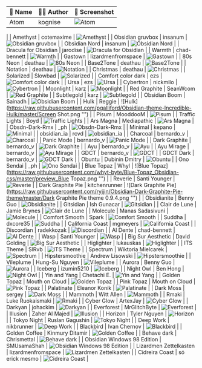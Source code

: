 | 🎫 Name | 👩‍💻 Author | 🔮 Screenshot |
| ------- | ------------ | ------------- |
| Atom | kognise | ![Atom](https://raw.githubusercontent.com/kognise/obsidian-atom/master/screenshot-hybrid.png "")
 |
| Amethyst | cotemaxime | ![Amethyst](https://raw.githubusercontent.com/cotemaxime/obsidian-amethyst/master/screenshot.png "")
 |
| Obsidian gruvbox | insanum | ![Obsidian gruvbox](https://raw.githubusercontent.com/insanum/obsidian_gruvbox/master/dark.png "")
 |
| Obsidian Nord | insanum | ![Obsidian Nord](https://raw.githubusercontent.com/insanum/obsidian_nord/master/screen.png "")
 |
| Dracula for Obsidian | jarodise | ![Dracula for Obsidian](https://raw.githubusercontent.com/jarodise/Dracula-for-Obsidian.md/master/screencap.jpg "")
 |
| Warmth | chad-bennett | ![Warmth](https://raw.githubusercontent.com/chad-bennett/warmth-obsidian-theme/master/warmth.jpg "")
 |
| Gastown | lizardmenfromspace | ![Gastown](https://raw.githubusercontent.com/dogwaddle/obsidian-gastown-theme.md/master/ObsidianOne.png "")
 |
| 80s Neon | deathau | ![80s Neon](https://raw.githubusercontent.com/deathau/80s-Neon-for-Obsidian.md/master/screenshot.jpg "")
 |
| Base2Tone | deathau | ![Base2Tone](https://raw.githubusercontent.com/deathau/Base2Tone-For-Obsidian.md/master/colours.gif "")
 |
| Notation | deathau | ![Notation](https://raw.githubusercontent.com/deathau/Notation-for-Obsidian/master/screenshot.jpg "")
 |
| Christmas | deathau | ![Christmas](https://raw.githubusercontent.com/deathau/obsidian-christmas-theme/master/screenshot.png "")
 |
| Solarized | Slowbad | ![Solarized](https://raw.githubusercontent.com/Slowbad/obsidian-solarized/master/screenshot.png "")
 |
| Comfort color dark | ezs | ![Comfort color dark](https://raw.githubusercontent.com/obsidian-ezs/obsidian-comfort-color-dark/master/screencap.png "")
 |
| Ursa | ezs | ![Ursa](https://raw.githubusercontent.com/obsidian-ezs/obsidian-ursa/master/light-theme_full.png "")
 |
| Cybertron | nickmilo | ![Cybertron](https://raw.githubusercontent.com/nickmilo/Cybertron/master/Cybertron.png "")
 |
| Moonlight | karz | ![Moonlight](https://raw.githubusercontent.com/kartik-karz/moonlight-obsidian/master/moonlight-theme.png "")
 |
| Red Graphite | SeanWcom | ![Red Graphite](https://raw.githubusercontent.com/seanwcom/Red-Graphite-for-Obsidian/master/screenshot01.png "")
 |
| Subtlegold | karz | ![Subtlegold](https://raw.githubusercontent.com/kartik-karz/subtlegold-obsidian/master/subtlegold-theme.png "")
 |
| Obsidian Boom | Sainadh | ![Obsidian Boom](https://raw.githubusercontent.com/sainadh-d/obsidian-boom/master/roam-1.png "")
 |
| Hulk | Reggie | ![Hulk](https://raw.githubusercontent.com/pgalliford/Obsidian-theme-Incredible-Hulk/master/Screen Shot.png "")
 |
| Pisum | MooddooM | ![Pisum](https://raw.githubusercontent.com/GuangluWu/obsidian-pisum/master/fullpower.png "")
 |
| Traffic Lights | Boyd | ![Traffic Lights](https://raw.githubusercontent.com/elliotboyd/obsidian-traffic-lights/master/dark.png "")
 |
| Ars Magna | Mediapathic | ![Ars Magna](https://raw.githubusercontent.com/mediapathic/obsidian-arsmagna-theme/master/arsmagna.png "")
 |
| Obsdn-Dark-Rmx | _ph | ![Obsdn-Dark-Rmx](https://raw.githubusercontent.com/cannibalox/Obsdn-dark-rmx/master/Obsdn-Dark-Rmx.png "")
 |
| Minimal | kepano | ![Minimal](https://raw.githubusercontent.com/kepano/obsidian-minimal/master/dark-simple.png "")
 |
| obsidian_ia | rcvd | ![obsidian_ia](https://raw.githubusercontent.com/rcvd/obsidian_ia/master/light.png "")
 |
| Charcoal | bernardo_v | ![Charcoal](https://raw.githubusercontent.com/bcdavasconcelos/Obsidian-Charcoal/master/charcoal.png "")
 |
| Panic Mode | bernardo_v | ![Panic Mode](https://raw.githubusercontent.com/bcdavasconcelos/Obsidian-Panic_Mode/master/panic.png "")
 |
| Dark Graphite | bernardo_v | ![Dark Graphite](https://raw.githubusercontent.com/bcdavasconcelos/Obsidian-Graphite/master/graphite.png "")
 |
| Ayu | bernardo_v | ![Ayu](https://raw.githubusercontent.com/bcdavasconcelos/Obsidian-Ayu/master/ayu2.png "")
 |
| Ayu Mirage | bernardo_v | ![Ayu Mirage](https://raw.githubusercontent.com/bcdavasconcelos/Obsidian-Ayu_Mirage/master/ayu1.png "")
 |
| GDCT | bernardo_v | ![GDCT](https://raw.githubusercontent.com/bcdavasconcelos/Obsidian-GDCT/master/gdct.png "")
 |
| GDCT Dark | bernardo_v | ![GDCT Dark](https://raw.githubusercontent.com/bcdavasconcelos/Obsidian-GDCT_Dark/master/gdct.png "")
 |
| Obuntu | Dubinin Dmitry | ![Obuntu](https://raw.githubusercontent.com/DubininDmitry/Obuntu-theme-for-Obsidian/master/screenshot.jpg "")
 |
| Ono Sendai | _ph | ![Ono Sendai](https://raw.githubusercontent.com/cannibalox/ono-sendai_obsdn/master/ono-sendai_obsdn_00.png "")
 |
| Blue Topaz | Whyl | ![Blue Topaz](https://raw.githubusercontent.com/whyt-byte/Blue-Topaz_Obsidian-css/master/preview_Blue Topaz.png "")
 |
| Reverie | Santi Younger | ![Reverie](https://raw.githubusercontent.com/santiyounger/Reverie-Obsidian-Theme/master/img/reverie-2020-09-14-dark.png "")
 |
| Dark Graphite Pie | kitchenrunner | ![Dark Graphite Pie](https://raw.githubusercontent.com/ryjjin/Obsidian-Dark-Graphite-Pie-theme/master/Dark Graphite Pie theme 0.9.4.png "")
 |
| Obsidianite | Benny Guo | ![Obsidianite](https://raw.githubusercontent.com/bennyxguo/Obsidian-Obsidianite/master/images/demo1.png "")
 |
| Gitsidian | Ish Gunacar | ![Gitsidian](https://raw.githubusercontent.com/ishgunacar/gitsidian/master/showcase.png "")
 |
| Clair de Lune | Jamie Brynes | ![Clair de Lune](https://raw.githubusercontent.com/jamiebrynes7/clair-de-lune-obsidian-theme/master/assets/screenshot.png "")
 |
| Molecule | Manas Sadasivuni | ![Molecule](https://raw.githubusercontent.com/manassadasivuni/obsidian-molecule/master/images/Screenshot1.png "")
 |
| Comfort Smooth | Spark | ![Comfort Smooth](https://raw.githubusercontent.com/sparklau/comfort-smooth/master/comfort-smooth.png "")
 |
| Suddha | dxcore35 | ![Suddha](https://raw.githubusercontent.com/dxcore35/Suddha-theme/master/Images/Preview1.jpg "")
 |
| California Coast | mgmeyers | ![California Coast](https://raw.githubusercontent.com/mgmeyers/obsidian-california-coast-theme/master/screenshots/04.png "")
 |
| Discordian | radekkozak | ![Discordian](https://raw.githubusercontent.com/radekkozak/discordian/master/media/screenshots/discordian-full-mode.png "")
 |
| Al Dente | chad-bennett | ![Al Dente](https://raw.githubusercontent.com/chad-bennett/al-dente-obsidian-theme/master/aldente-screenshot.png "")
 |
| Wasp | Santi Younger | ![Wasp](https://raw.githubusercontent.com/santiyounger/Wasp-Obsidian-Theme/master/img/wasp-dark.png "")
 |
| Big Sur Aesthetic | David Golding | ![Big Sur Aesthetic](https://raw.githubusercontent.com/davidgolding/obsidian-big-sur-aesthetic/master/screenshot-hybrid.png "")
 |
| Higlighter | lukauskas | ![Higlighter](https://raw.githubusercontent.com/lukauskas/obsidian-highlighter-theme/master/screenshots/screenshot-themes-panel.png "")
 |
| ITS Theme | SlRvb | ![ITS Theme](https://raw.githubusercontent.com/SlRvb/Obsidian--ITS-Theme/master/ITS.png "")
 |
| Spectrum | Wiktoria Mielcarek | ![Spectrum](https://raw.githubusercontent.com/Braweria/Spectrum/master/SpectrumPreview.png "")
 |
| Hipstersmoothie | Andrew Lisowski | ![Hipstersmoothie](https://raw.githubusercontent.com/hipstersmoothie/hipstersmoothie-obsidian-theme/master/hipstersmoothie-obsidian-theme.png "")
 |
| Vileplume | Hung-Su Nguyen | ![Vileplume](https://raw.githubusercontent.com/hungsu/vileplume-obsidian/master/Vileplume.png "")
 |
| Aurora | Benny Guo | ![Aurora](https://raw.githubusercontent.com/auroral-ui/aurora-obsidian-md/master/screenshots/screenshot-1.png "")
 |
| Iceberg | izumin5210 | ![Iceberg](https://raw.githubusercontent.com/izumin5210/obsidian-iceberg/master/screenshot.png "")
 |
| Night Owl | Ben Hong | ![Night Owl](https://raw.githubusercontent.com/bencodezen/obsidian-night-owl-theme/master/obsidian-night-owl-theme.png "")
 |
| Yin and Yang | Chetachi E. | ![Yin and Yang](https://raw.githubusercontent.com/chetachiezikeuzor/Yin-and-Yang-Theme/master/assets/screenshot.png "")
 |
| Golden Topaz | Mouth on Cloud | ![Golden Topaz](https://raw.githubusercontent.com/shaggyfeng/obsidian-Golden-Topaz-theme/master/screenshot.png "")
 |
| Pink Topaz | Mouth on Cloud | ![Pink Topaz](https://raw.githubusercontent.com/shaggyfeng/obsidian-Pink-topaz-theme/master/screenshot.png "")
 |
| Palatinate | Eleanor Konik | ![Palatinate](https://raw.githubusercontent.com/eleanorkonik/-palatinate/master/palatinate.png "")
 |
| Dark Moss | sergey | ![Dark Moss](https://raw.githubusercontent.com/sergey900553/obsidian_githublike_theme/master/screenshot.png "")
 |
| Mammoth | Witt Allen | ![Mammoth](https://raw.githubusercontent.com/Wittionary/mammoth-obsidian-theme/master/screenshots/fullscreen-formatting-examples.png "")
 |
| Rmaki | Luke Ruokaismaki | ![Rmaki](https://raw.githubusercontent.com/luke-rmaki/rmaki-obsidian/master/screenshot.png "")
 |
| Cyber Glow | ArtexJay | ![Cyber Glow](https://raw.githubusercontent.com/ArtexJay/Obsidian-CyberGlow/master/Screenshot.png "")
 |
| Darkyan | johackim | ![Darkyan](https://raw.githubusercontent.com/johackim/obsidian-darkyan/master/screenshot.png "")
 |
| Everforest | MrGlitchByte | ![Everforest](https://raw.githubusercontent.com/mrglitchbyte/obsidian_everforest/master/dark_v2.png "")
 |
| Illusion | Zaher Al Majed | ![Illusion](https://raw.githubusercontent.com/ZaherAlMajed/Illusion-Theme.md/master/screenshot.png "")
 |
| Horizon | Tyler Nguyen | ![Horizon](https://raw.githubusercontent.com/tylernguyen/obsidian-horizon/master/assets/preview.png "")
 |
| Tokyo Night | Ruslan Gagushin | ![Tokyo Night](https://raw.githubusercontent.com/RuslanGagushin/Tokyo-Night-Obsidian-Theme/master/screenshot.png "")
 |
| Deep Work | nikbrunner | ![Deep Work](https://raw.githubusercontent.com/nikbrunner/obsidian-deep-work-theme/master/screenshot.png "")
 |
| Blackbird | Ivan Chernov | ![Blackbird](https://raw.githubusercontent.com/vanadium23/obsidian-blackbird-theme/master/images/example.png "")
 |
| Golden Coffee | Kinmury Ditamir | ![Golden Coffee](https://raw.githubusercontent.com/kinmury/GoldenCoffeeTheme/master/Screenshots/Showcase.png "")
 |
| Behave dark | Chrismettal | ![Behave dark](https://raw.githubusercontent.com/Chrismettal/Obsidian-Behave-dark/master/Screenshot.png "")
 |
| Obsidian Windows 98 Edition | SMUsamaShah | ![Obsidian Windows 98 Edition](https://raw.githubusercontent.com/SMUsamaShah/Obsidian-Win98-Edition/master/screenshots/main.png "")
 |
| Lizardmen Zettelkasten | lizardmenfromspace | ![Lizardmen Zettelkasten](https://raw.githubusercontent.com/dogwaddle/lizardmen-zettelkasten/master/screenshot.png "")
 |
| Cidreira Coast | só erick mesmo | ![Cidreira Coast](https://raw.githubusercontent.com/firinael/obsidian-cidreira-coast-theme/master/screenshot.png "")
 |
